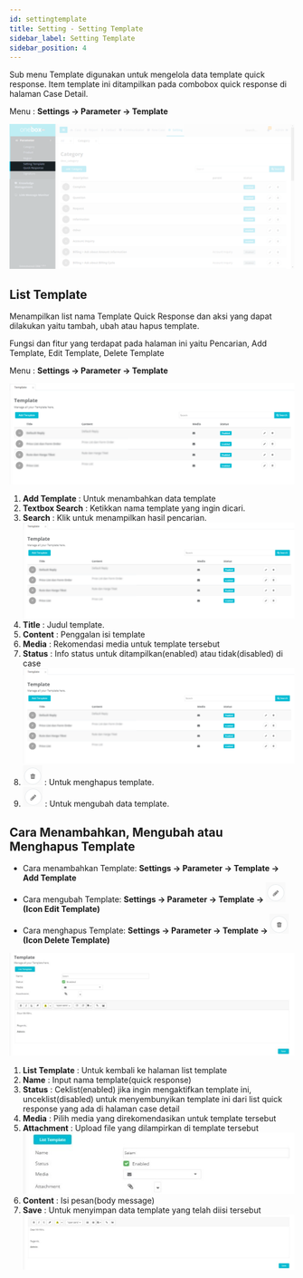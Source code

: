 ```yaml
---
id: settingtemplate
title: Setting - Setting Template
sidebar_label: Setting Template
sidebar_position: 4
---
```


Sub menu Template digunakan untuk mengelola data template quick response. Item template ini ditampilkan pada combobox quick response di halaman Case Detail.

Menu : **Settings -> Parameter -> Template**

![alt text](./img/tempt/PT.png)

## List Template

Menampilkan list nama Template Quick Response dan aksi yang dapat dilakukan yaitu tambah, ubah atau hapus template.

Fungsi dan fitur yang terdapat pada halaman ini yaitu Pencarian, Add Template, Edit Template, Delete Template

Menu : **Settings -> Parameter -> Template**

![alt text](./img/tempt/PT1.png)

1. **Add Template** : Untuk menambahkan data template
2. **Textbox Search** :
   Ketikkan nama template yang ingin dicari.
3. **Search** :
   Klik untuk menampilkan hasil pencarian.
   ![alt text](./img/tempt/PT1.png)
4. **Title** : Judul template.
5. **Content** : Penggalan isi template
6. **Media** : Rekomendasi media untuk template tersebut
7. **Status** : Info status untuk ditampilkan(enabled) atau tidak(disabled) di case
   ![alt text](./img/tempt/PT1.png)
8. ![alt text](./img/Delete.png) : Untuk menghapus template.
9. ![alt text](./img/Edit.png) : Untuk mengubah data template.

## Cara Menambahkan, Mengubah atau Menghapus Template

- Cara menambahkan Template: **Settings -> Parameter -> Template -> Add Template**
- Cara mengubah Template: **Settings -> Parameter -> Template -> ![alt text](./img/Edit.png)(Icon Edit Template)**
- Cara menghapus Template: **Settings -> Parameter -> Template -> ![alt text](./img/Delete.png)(Icon Delete Template)**

![alt text](./img/tempt/PT4.png)

1. **List Template** : Untuk kembali ke halaman list template
2. **Name** : Input nama template(quick response)
3. **Status** : Ceklist(enabled) jika ingin mengaktifkan template ini, unceklist(disabled) untuk menyembunyikan template ini dari list quick response yang ada di halaman case detail
4. **Media** : Pilih media yang direkomendasikan untuk template tersebut
5. **Attachment** : Upload file yang dilampirkan di template tersebut
   ![alt text](./img/tempt/PT5.png)
6. **Content** : Isi pesan(body message)
7. **Save** : Untuk menyimpan data template yang telah diisi tersebut
   ![alt text](./img/tempt/PT6.png)
